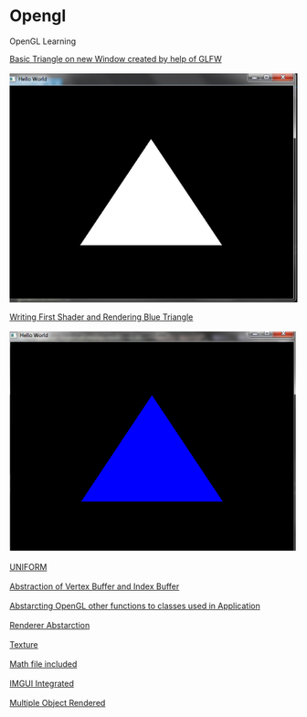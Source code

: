 # Opengl
OpenGL Learning

[Basic Triangle on new Window created by help of GLFW](../../tree/f7a58077c2a7cf9498d23549fdd765589de1ab5d)
<br/><br/>
<img src="https://github.com/devanshugarg1994/Opengl/blob/master/ScreenShoots/Traingle.png" />


[Writing First Shader and Rendering Blue Triangle](../../tree/68b99c782e0dd8473ddb812657fdbee02b6d2949) <br/><br/>
<img  src="https://github.com/devanshugarg1994/Opengl/blob/master/ScreenShoots/BlueTriangle.png"  />
<br/>
<br/>
[UNIFORM](../../tree/d8f9a589f9772e338e9fbb4b39bf709076fc4a75)
<br/>
<br/>
[Abstraction of Vertex Buffer and Index Buffer](../../tree/6d0de55487f3d23aea8303413ff73567effc3434)
<br/>
<br/>
[Abstarcting OpenGL other functions to classes used in Application](../../tree/00f82039ab9349b5e69ebe83f015e7ea72ffdd42)
<br/>
<br/>
[Renderer Abstarction](../../tree/2511860802d04b7c0b2459b87832e57247de24e2)
<br/>
<br/>
[Texture](../../tree/1471ad168c425a53db466d11aca88d515a5dca78)
<br/>
<br/>
[Math file included](../../tree/2a7ee3f255ac0983af63d87e390ab32357c52414)
<br/>
<br/>
[IMGUI Integrated](../../tree/8277090d3adf463e18f1762fb973e3ac496d04d6)<br/>
<br/>
[Multiple Object Rendered](../../tree/34a1a27ebd4dbbd5b56b26c9808a4ccf66bcbb61)